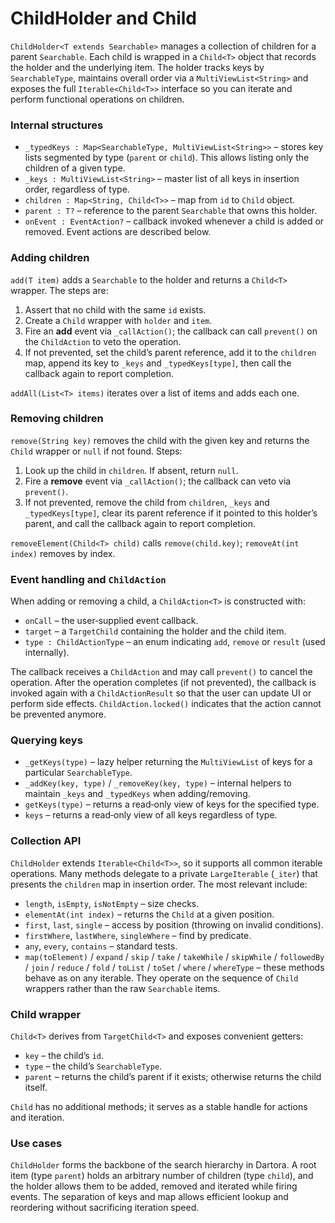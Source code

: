 # ChildHolder and Child

`ChildHolder<T extends Searchable>` manages a collection of children for a parent `Searchable`.  Each child is wrapped in a `Child<T>` object that records the holder and the underlying item.  The holder tracks keys by `SearchableType`, maintains overall order via a `MultiViewList<String>` and exposes the full `Iterable<Child<T>>` interface so you can iterate and perform functional operations on children.

### Internal structures

- `_typedKeys : Map<SearchableType, MultiViewList<String>>` – stores key lists segmented by type (`parent` or `child`).  This allows listing only the children of a given type.
- `_keys : MultiViewList<String>` – master list of all keys in insertion order, regardless of type.
- `children : Map<String, Child<T>>` – map from `id` to `Child` object.
- `parent : T?` – reference to the parent `Searchable` that owns this holder.
- `onEvent : EventAction?` – callback invoked whenever a child is added or removed.  Event actions are described below.

### Adding children

`add(T item)` adds a `Searchable` to the holder and returns a `Child<T>` wrapper.  The steps are:

1. Assert that no child with the same `id` exists.
2. Create a `Child` wrapper with `holder` and `item`.
3. Fire an **add** event via `_callAction()`; the callback can call `prevent()` on the `ChildAction` to veto the operation.
4. If not prevented, set the child’s parent reference, add it to the `children` map, append its key to `_keys` and `_typedKeys[type]`, then call the callback again to report completion.

`addAll(List<T> items)` iterates over a list of items and adds each one.

### Removing children

`remove(String key)` removes the child with the given key and returns the `Child` wrapper or `null` if not found.  Steps:

1. Look up the child in `children`.  If absent, return `null`.
2. Fire a **remove** event via `_callAction()`; the callback can veto via `prevent()`.
3. If not prevented, remove the child from `children`, `_keys` and `_typedKeys[type]`, clear its parent reference if it pointed to this holder’s parent, and call the callback again to report completion.

`removeElement(Child<T> child)` calls `remove(child.key)`; `removeAt(int index)` removes by index.

### Event handling and `ChildAction`

When adding or removing a child, a `ChildAction<T>` is constructed with:

- `onCall` – the user‑supplied event callback.
- `target` – a `TargetChild` containing the holder and the child item.
- `type : ChildActionType` – an enum indicating `add`, `remove` or `result` (used internally).

The callback receives a `ChildAction` and may call `prevent()` to cancel the operation.  After the operation completes (if not prevented), the callback is invoked again with a `ChildActionResult` so that the user can update UI or perform side effects.  `ChildAction.locked()` indicates that the action cannot be prevented anymore.

### Querying keys

- `_getKeys(type)` – lazy helper returning the `MultiViewList` of keys for a particular `SearchableType`.
- `_addKey(key, type)` / `_removeKey(key, type)` – internal helpers to maintain `_keys` and `_typedKeys` when adding/removing.
- `getKeys(type)` – returns a read‑only view of keys for the specified type.
- `keys` – returns a read‑only view of all keys regardless of type.

### Collection API

`ChildHolder` extends `Iterable<Child<T>>`, so it supports all common iterable operations.  Many methods delegate to a private `LargeIterable` (`_iter`) that presents the `children` map in insertion order.  The most relevant include:

- `length`, `isEmpty`, `isNotEmpty` – size checks.
- `elementAt(int index)` – returns the `Child` at a given position.
- `first`, `last`, `single` – access by position (throwing on invalid conditions).
- `firstWhere`, `lastWhere`, `singleWhere` – find by predicate.
- `any`, `every`, `contains` – standard tests.
- `map(toElement)` / `expand` / `skip` / `take` / `takeWhile` / `skipWhile` / `followedBy` / `join` / `reduce` / `fold` / `toList` / `toSet` / `where` / `whereType` – these methods behave as on any iterable.  They operate on the sequence of `Child` wrappers rather than the raw `Searchable` items.

### Child wrapper

`Child<T>` derives from `TargetChild<T>` and exposes convenient getters:

- `key` – the child’s `id`.
- `type` – the child’s `SearchableType`.
- `parent` – returns the child’s parent if it exists; otherwise returns the child itself.

`Child` has no additional methods; it serves as a stable handle for actions and iteration.

### Use cases

`ChildHolder` forms the backbone of the search hierarchy in Dartora.  A root item (type `parent`) holds an arbitrary number of children (type `child`), and the holder allows them to be added, removed and iterated while firing events.  The separation of keys and map allows efficient lookup and reordering without sacrificing iteration speed.
